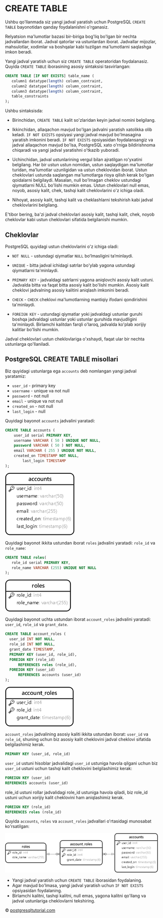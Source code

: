# CREATE TABLE

Ushbu qo'llanmada siz yangi jadval yaratish uchun PostgreSQL `CREATE TABLE` bayonotidan qanday foydalanishni o'rganasiz.

Relyatsion ma'lumotlar bazasi bir-biriga bog'liq bo'lgan bir nechta jadvallardan iborat. Jadval qatorlar va ustunlardan iborat. Jadvallar mijozlar, mahsulotlar, xodimlar va boshqalar kabi tuzilgan ma'lumotlarni saqlashga imkon beradi.

Yangi jadval yaratish uchun siz `CREATE TABLE` operatoridan foydalanasiz. Quyida `CREATE TABLE` iborasining asosiy sintaksisi tasvirlangan:

```sql
CREATE TABLE [IF NOT EXISTS] table_name (
   column1 datatype(length) column_contraint,
   column2 datatype(length) column_contraint,
   column3 datatype(length) column_contraint,
   table_constraints
);
```

Ushbu sintaksisda:

* Birinchidan, `CREATE TABLE` kalit so'zlaridan keyin jadval nomini belgilang.

* Ikkinchidan, allaqachon mavjud bo'lgan jadvalni yaratish xatolikka olib keladi. `IF NOT EXISTS` opsiyasi yangi jadval mavjud bo'lmasagina yaratish imkonini beradi. `IF NOT EXISTS` opsiyasidan foydalansangiz va jadval allaqachon mavjud bo'lsa, PostgreSQL xato o'rniga bildirishnoma chiqaradi va yangi jadval yaratishni o'tkazib yuboradi.

* Uchinchidan, jadval ustunlarining vergul bilan ajratilgan ro'yxatini belgilang. Har bir ustun ustun nomidan, ustun saqlaydigan ma'lumotlar turidan, ma'lumotlar uzunligidan va ustun cheklovidan iborat. Ustun cheklovlari ustunda saqlangan ma'lumotlarga rioya qilish kerak bo'lgan qoidalarni belgilaydi. Masalan, null bo'lmagan cheklov ustundagi qiymatlarni NULL bo'lishi mumkin emas. Ustun cheklovlari null emas, noyob, asosiy kalit, chek, tashqi kalit cheklovlarini o'z ichiga oladi.

* Nihoyat, asosiy kalit, tashqi kalit va cheklashlarni tekshirish kabi jadval cheklovlarini belgilang.

E'tibor bering, ba'zi jadval cheklovlari asosiy kalit, tashqi kalit, chek, noyob cheklovlar kabi ustun cheklovlari sifatida belgilanishi mumkin.

## Cheklovlar

PostgreSQL quyidagi ustun cheklovlarini o'z ichiga oladi:

* `NOT NULL` - ustundagi qiymatlar `NULL` boʻlmasligini taʼminlaydi.

* `UNIQUE` - bitta jadval ichidagi satrlar bo'ylab yagona ustundagi qiymatlarni ta'minlaydi.

* `PRIMARY KEY` - jadvaldagi satrlarni yagona aniqlovchi asosiy kalit ustuni. Jadvalda bitta va faqat bitta asosiy kalit bo'lishi mumkin. Asosiy kalit cheklovi jadvalning asosiy kalitini aniqlash imkonini beradi.

* `CHECK` - `CHECK` cheklovi ma'lumotlarning mantiqiy ifodani qondirishini ta'minlaydi.

* `FOREIGN KEY` - ustundagi qiymatlar yoki jadvaldagi ustunlar guruhi boshqa jadvaldagi ustunlar yoki ustunlar guruhida mavjudligini ta'minlaydi. Birlamchi kalitdan farqli o'laroq, jadvalda ko'plab xorijiy kalitlar bo'lishi mumkin.

Jadval cheklovlari ustun cheklovlariga o'xshaydi, faqat ular bir nechta ustunlarga qo'llaniladi.

## PostgreSQL CREATE TABLE misollari

Biz quyidagi ustunlarga ega `accounts` deb nomlangan yangi jadval yaratamiz:

* `user_id` - primary key
* `username` - unique va not null
* `password` - not null
* `email` - unique va not null
* `created_on` - not null
* `last_login` - null

Quyidagi bayonot `accounts` jadvalini yaratadi:

```sql
CREATE TABLE accounts (
	user_id serial PRIMARY KEY,
	username VARCHAR ( 50 ) UNIQUE NOT NULL,
	password VARCHAR ( 50 ) NOT NULL,
	email VARCHAR ( 255 ) UNIQUE NOT NULL,
	created_on TIMESTAMP NOT NULL,
        last_login TIMESTAMP 
);
```

![table](image-1.png)

Quyidagi bayonot ikkita ustundan iborat `roles` jadvalini yaratadi: `role_id` va `role_name`:

```sql
CREATE TABLE roles(
   role_id serial PRIMARY KEY,
   role_name VARCHAR (255) UNIQUE NOT NULL
);
```

![output](image-2.png)

Quyidagi bayonot uchta ustundan iborat `account_roles` jadvalini yaratadi: `user_id`, `role_id` va `grant_date`.

```sql
CREATE TABLE account_roles (
  user_id INT NOT NULL,
  role_id INT NOT NULL,
  grant_date TIMESTAMP,
  PRIMARY KEY (user_id, role_id),
  FOREIGN KEY (role_id)
      REFERENCES roles (role_id),
  FOREIGN KEY (user_id)
      REFERENCES accounts (user_id)
);
```

![table](image-3.png)

`account_roles` jadvalining asosiy kaliti ikkita ustundan iborat: `user_id` va `role_id`, shuning uchun biz asosiy kalit cheklovini jadval cheklovi sifatida belgilashimiz kerak. 

```sql
PRIMARY KEY (user_id, role_id)
```

`user_id` ustuni hisoblar jadvalidagi `user_id` ustuniga havola qilgani uchun biz `user_id` ustuni uchun tashqi kalit cheklovini belgilashimiz kerak:

```sql
FOREIGN KEY (user_id)
REFERENCES accounts (user_id)
```

role_id ustuni rollar jadvalidagi role_id ustuniga havola qiladi, biz role_id ustuni uchun xorijiy kalit cheklovini ham aniqlashimiz kerak.

```sql
FOREIGN KEY (role_id)
REFERENCES roles (role_id)
```

Quyida `accounts`, `roles` va `account_roles` jadvallari o'rtasidagi munosabat ko'rsatilgan:

![table](image-4.png)

* Yangi jadval yaratish uchun `CREATE TABLE` iborasidan foydalaning.
* Agar mavjud bo'lmasa, yangi jadval yaratish uchun `IF NOT EXISTS` opsiyasidan foydalaning.
* Birlamchi kalitni, tashqi kalitni, null emas, yagona kalitni qo'llang va jadval ustunlariga cheklovlarni tekshiring.

© [postgresqltutorial.com](https://www.postgresqltutorial.com/postgresql-tutorial/postgresql-create-table/)